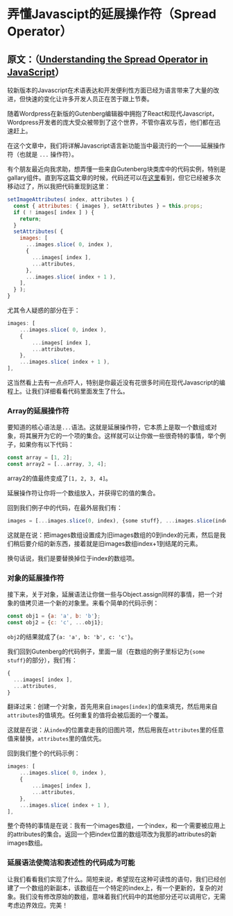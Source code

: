 # 弄懂Javascipt的延展操作符（Spread Operator） #

## 原文：（[Understanding the Spread Operator in JavaScript](https://zendev.com/2018/05/09/understanding-spread-operator-in-javascript.html "Understanding the Spread Operator in JavaScript")） ##

较新版本的Javascript在术语表达和开发便利性方面已经为语言带来了大量的改进，但快速的变化让许多开发人员正在苦于跟上节奏。

随着Wordpress在新版的Gutenberg编辑器中拥抱了React和现代Javascript，Wordpress开发者的庞大受众被带到了这个世界，不管你喜欢与否，他们都在迅速赶上。

在这个文章中，我们将详解Javascript语言新功能当中最流行的一个——延展操作符（也就是 `...` 操作符）。

有个朋友最近向我求助，想弄懂一些来自Gutenberg块类库中的代码实例，特别是gallary组件。直到写这篇文章的时候，代码还可以在[这里](https://github.com/WordPress/gutenberg/blob/823dcf2ac446d21d76bf43a797347ce5a33ece3d/core-blocks/gallery/edit.js)看到，但它已经被多次移动过了，所以我把代码重现到这里：

```js
setImageAttributes( index, attributes ) {
  const { attributes: { images }, setAttributes } = this.props;
  if ( ! images[ index ] ) {
    return;
  }
  setAttributes( {
    images: [
      ...images.slice( 0, index ),
      {
        ...images[ index ],
        ...attributes,
      },
      ...images.slice( index + 1 ),
    ],
  } );
}
```

尤其令人疑惑的部分在于：

```js
images: [
    ...images.slice( 0, index ),
    {
        ...images[ index ],
        ...attributes,
    },
    ...images.slice( index + 1 ),
],
```

这当然看上去有一点点吓人，特别是你最近没有花很多时间在现代Javascript的编程上。让我们详细看看代码里面发生了什么。

### Array的延展操作符 ###

要知道的核心语法是`...`语法。这就是延展操作符，它本质上是取一个数组或对象，将其展开为它的一个项的集合。这样就可以让你做一些很奇特的事情，举个例子，如果你有以下代码：

```js
const array = [1, 2];
const array2 = [...array, 3, 4];
```

array2的值最终变成了`[1, 2, 3, 4]`。

延展操作符让你将一个数组放入，并获得它的值的集合。

回到我们例子中的代码，在最外层我们有：

```js
images = [...images.slice(0, index), {some stuff}, ...images.slice(index+1)]
```

这就是在说：把images数组设置成为旧images数组的0到index的元素，然后是我们稍后要介绍的新东西，接着就是旧images数组index+1到结尾的元素。

换句话说，我们是要替换掉位于index的数组项。

### 对象的延展操作符 ###

接下来，关于对象，延展语法让你做一些与Object.assign同样的事情，把一个对象的值拷贝进一个新的对象里。来看个简单的代码示例：

```js
const obj1 = {a: 'a', b: 'b'};
const obj2 = {c: 'c', ...obj1};
```

`obj2`的结果就成了`{a: 'a', b: 'b', c: 'c'}`。

我们回到Gutenberg的代码例子，里面一层（在数组的例子里标记为`{some stuff}`的部分），我们有：

```js
{
  ...images[ index ],
  ...attributes,
}
```

翻译过来：创建一个对象，首先用来自`images[index]`的值来填充，然后用来自`attributes`的值填充。任何重复的值将会被后面的一个覆盖。

这就是在说：从`index`的位置拿走我的旧图片项，然后用我在`attributes`里的任意值来替换，`attributes`里的值优先。

回到我们整个的代码示例：

```js
images: [
    ...images.slice( 0, index ),
    {
        ...images[ index ],
        ...attributes,
    },
    ...images.slice( index + 1 ),
],
```

整个奇特的事情是在说：我有一个images数组，一个index，和一个需要被应用上的attributes的集合。返回一个把index位置的数组项改为我那的attributes的新images数组。

### 延展语法使简洁和表述性的代码成为可能 ###

让我们看看我们实现了什么。简短来说，希望现在这种可读性的语句，我们已经创建了一个数组的新副本，该数组在一个特定的index上，有一个更新的，复杂的对象。我们没有修改原始的数组，意味着我们代码中的其他部分还可以调用它，无需考虑边界效应。完美！